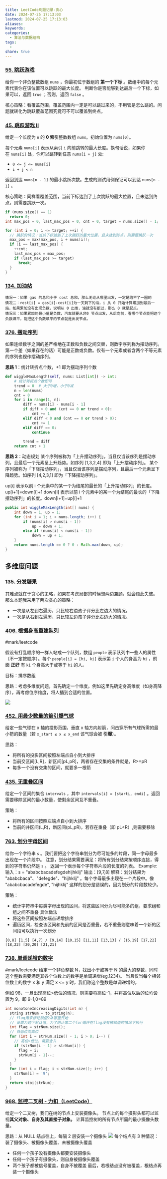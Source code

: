 ```yaml
---
title: LeetCode刷题记录-贪心
date: 2024-07-25 17:13:03
lastmod: 2024-07-25 17:13:03
aliases: 
keywords: 
categories:
  - 算法与数据结构
tags:
  - 
share: true
---
```



### [55. 跳跃游戏](https://leetcode.cn/problems/jump-game/description/)
给你一个非负整数数组 `nums` ，你最初位于数组的 **第一个下标** 。数组中的每个元素代表你在该位置可以跳跃的最大长度。
判断你是否能够到达最后一个下标，如果可以，返回 `true` ；否则，返回 `false` 。

核心策略：看覆盖范围，覆盖范围内⼀定是可以跳过来的，不⽤管是怎么跳的。问题就转化为跳跃覆盖范围究竟可不可以覆盖到终点。

### [45. 跳跃游戏 II](https://leetcode.cn/problems/jump-game-ii/description)

给定一个长度为 `n` 的 **0 索引**整数数组 `nums`。初始位置为 `nums[0]`。

每个元素 `nums[i]` 表示从索引 `i` 向前跳转的最大长度。换句话说，如果你在 `nums[i]` 处，你可以跳转到任意 `nums[i + j]` 处:
- `0 <= j <= nums[i]` 
- `i + j < n`

返回到达 `nums[n - 1]` 的最小跳跃次数。生成的测试用例保证可以到达 `nums[n - 1]` 。


核心策略：同样看覆盖范围，当前下标达到了上次跳跃的最大位置，且未达到终点，则需要跳跃一次。
```C++
if (nums.size() == 1)
  return 0;
int max_pos = 0, last_max_pos = 0, cnt = 0, target = nums.size() - 1;

for (int i = 0; i <= target; ++i) {
  // 跳跃的情况：当前下标达到了上次跳跃的最大位置，且未达到终点，则需要跳跃一次
  max_pos = max(max_pos, i + nums[i]);
  if (i == last_max_pos) {
    ++cnt;
    last_max_pos = max_pos;
    if (last_max_pos >= target)
      break;
  }
}
```


### [134. 加油站](https://leetcode.cn/problems/gas-station/)

```
情况⼀：如果 gas 的总和⼩于 cost 总和，那么⽆论从哪⾥出发，⼀定是跑不了⼀圈的
情况⼆：rest[i] = gas[i]-cost[i]为⼀天剩下的油，i 从 0 开始计算累加到最后⼀站，如果累加没有出现负数，说明从 0 出发，油就没有断过，那么 0 就是起点。
情况三：如果累加的最⼩值是负数，汽⻋就要从⾮0 节点出发，从后向前，看哪个节点能把这个负数填平，能把这个负数填平的节点就是出发节点。
```

### [376. 摆动序列](https://leetcode.cn/problems/wiggle-subsequence/)

如果连续数字之间的差严格地在正数和负数之间交替，则数字序列称为摆动序列。第一个差（如果存在的话）可能是正数或负数。仅有一个元素或者含两个不等元素的序列也视作摆动序列。

**思路 1**：统计转折点个数，+1 即为摆动序列个数
```python
def wiggleMaxLength(self, nums: List[int]) -> int:
	# 统计转折点个数即可
	trend = 0  # 大于0增，小于0减
	n = len(nums)
	cnt = 0
	for i in range(1, n):
	    diff = nums[i] - nums[i - 1]
	    if diff > 0 and (cnt == 0 or trend < 0):
	        cnt += 1
	    elif diff < 0 and (cnt == 0 or trend > 0):
	        cnt += 1
	    elif diff == 0:
	        continue
	
	    trend = diff
	return cnt + 1
```

**思路 2**：动态规划
某个序列被称为「上升摆动序列」，当且仅当该序列是摆动序列，且最后一个元素呈上升趋势。如序列 [1,3,2,4] 即为「上升摆动序列」。
某个序列被称为「下降摆动序列」，当且仅当该序列是摆动序列，且最后一个元素呈下降趋势。如序列 [4,2,3,1] 即为「下降摆动序列」。

up[i] 表示以前 i 个元素中的某一个为结尾的最长的「上升摆动序列」的长度。up[i+1]=down[i]+1
down[i] 表示以前 i 个元素中的某一个为结尾的最长的「下降摆动序列」的长度。down[i+1]=up[i]+1

```Java
public int wiggleMaxLength(int[] nums) {
    int down = 1, up = 1;
    for (int i = 1; i < nums.length; i++) {
        if (nums[i] > nums[i - 1])
            up = down + 1;
        else if (nums[i] < nums[i - 1])
            down = up + 1;
    }
    return nums.length == 0 ? 0 : Math.max(down, up);
}
```

## 多维度问题
### [135. 分发糖果](https://leetcode.cn/problems/candy/description/)

其难点就在于贪⼼的策略，如果在考虑局部的时候想两边兼顾，就会顾此失彼。
那么本题我采⽤了两次贪⼼的策略：
- ⼀次是从左到右遍历，只⽐较右边孩⼦评分⽐左边⼤的情况。
- ⼀次是从右到左遍历，只⽐较左边孩⼦评分⽐右边⼤的情况。

### [406. 根据身高重建队列](https://leetcode.cn/problems/queue-reconstruction-by-height/description/)
#mark/leetcode 

假设有打乱顺序的一群人站成一个队列，数组 `people` 表示队列中一些人的属性（不一定按顺序）。每个 `people[i] = [hi, ki]` 表示第 `i` 个人的身高为 `hi` ，前面 **正好** 有 `ki` 个身高大于或等于 `hi` 的人。

目标：排序数组

思路：考虑多维度问题，首先确定一个维度。例如这里先确定身高维度（如身高降序），再考虑位序维度，将人插到合适的位置。

![](./assets/LeetCode%E5%88%B7%E9%A2%98%E8%AE%B0%E5%BD%95-%E8%B4%AA%E5%BF%83/image-2024-07-21_21-41-24-557.png)

### [452. 用最少数量的箭引爆气球](https://leetcode.cn/problems/minimum-number-of-arrows-to-burst-balloons/description/)

给定一些气球在 x 轴的投影范围，垂直 x 轴方向射箭，问击穿所有气球所需的最小箭的数量（若 `x_start ≤ x ≤ x_end` 该气球会被 **引爆**）。

思路：
- 将所有的投影区间按照左端点自小到大排序
- 当前交区间[L,R]，新区间[pL,pR]，两者存在交集的条件就是，R>=pR
- 每多一个没有交集的区间，就要多一根箭


### [435. 无重叠区间](https://leetcode.cn/problems/non-overlapping-intervals/description/)

给定一个区间的集合 `intervals` ，其中 `intervals[i] = [starti, endi]` 。返回需要移除区间的最小数量，使剩余区间互不重叠。

策略：
- 将所有的区间按照左端点自小到大排序
- 当前的并区间(L,R)，新区间(pL,pR)，若存在重叠（即 pL<R）,则需要移除

### [763. 划分字母区间](https://leetcode.cn/problems/partition-labels/description/)

给你一个字符串 `s` 。我们要把这个字符串划分为尽可能多的片段，同一字母最多出现在一个片段中。
注意，划分结果需要满足：将所有划分结果按顺序连接，得到的字符串仍然是 `s` 。
返回一个表示每个字符串片段的长度的列表。
Example:
输入：s = "ababcbacadefegdehijhklij"
输出：[9,7,8]
解释：划分结果为 "ababcbaca"、"defegde"、"hijhklij" 。每个字母最多出现在一个片段中。像 "ababcbacadefegde", "hijhklij" 这样的划分是错误的，因为划分的片段数较少。

策略：
- 统计字符串中每类字母出现的区间，将这些区间分为尽可能多的组，要求组和组之间不重叠
具体做法
- 将这些区间按照左端点递增排序
- 遍历区间，检查该区间和先前的区间是否重叠，若不重叠则意味着一个新的区间段可以执行一次划分
```
[0,8] [1,5] [4,7] / [9,14] [10,15] [11,11] [13,13] / [16,19] [17,22] [18,23] [20,20] [21,21]
```

### [738. 单调递增的数字](https://leetcode.cn/problems/monotone-increasing-digits/description/)
#mark/leetcode 
给定⼀个⾮负整数 N，找出⼩于或等于 N 的最⼤的整数，同时这个整数需要满⾜其各个位数上的数字是单调递增(eg.1234)。
当且仅当每个相邻位数上的数字 x 和 y 满⾜ x <= y 时，我们称这个整数是单调递增的。

例如 98，一旦出现高位>低位的情况，则需要将高位-1，并将高位以后的位均设置为 9，即 9-1,0=89

```C++
int monotoneIncreasingDigits(int n) {
  string strNum = to_string(n);
  // flag⽤来标记赋值9从哪⾥开始
  // 设置为这个默认值，为了防⽌第⼆个for循环在flag没有被赋值的情况下执⾏
  int flag = strNum.size();
  // 自低位向高位
  for (int i = strNum.size() - 1; i > 0; i--) {
    // 高位>低位，需要舍入
    if (strNum[i - 1] > strNum[i]) {
      flag = i;
      strNum[i - 1]--;
    }
  }
  for (int i = flag; i < strNum.size(); i++) {
    strNum[i] = '9';
  }
  return stoi(strNum);
}
```

### [968. 监控二叉树 - 力扣（LeetCode）](https://leetcode.cn/problems/binary-tree-cameras/description/)

给定一个二叉树，我们在树的节点上安装摄像头。
节点上的每个摄影头都可以监视**其父对象、自身及其直接子对象。**
计算监控树的所有节点所需的最小摄像头数量。

思路：从 NULL 结点往上，每隔 2 层安装一个摄像头
![](./assets/LeetCode%E5%88%B7%E9%A2%98%E8%AE%B0%E5%BD%95-%E8%B4%AA%E5%BF%83/image-2024-07-24_18-44-59-416.png)
每个结点有 3 种情况：装了摄像头、被摄像头覆盖、未被摄像头覆盖
- 任何一个孩子没有摄像头都要安装摄像头
- 任何一个孩子有摄像头，则自身被摄像头覆盖
- 两个孩子都被信号覆盖，自身不被覆盖
最后，若根结点没有被覆盖，根结点再装一个摄像头

